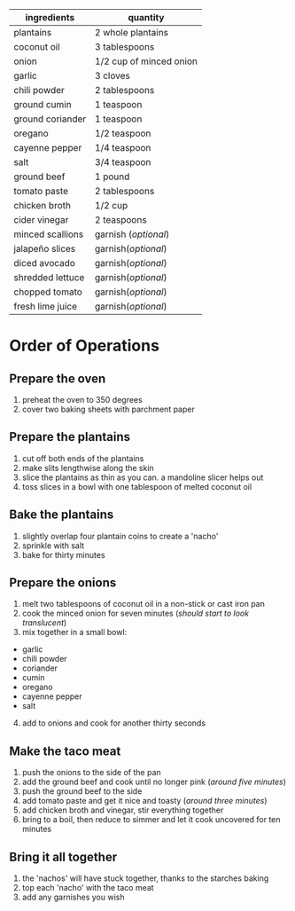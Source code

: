 | ingredients | quantity
| --- | --- |
| plantains | 2 whole plantains |
| coconut oil | 3 tablespoons |
| onion | 1/2 cup of minced onion |
| garlic | 3 cloves |
| chili powder | 2 tablespoons |
| ground cumin | 1 teaspoon |
| ground coriander | 1 teaspoon |
| oregano | 1/2 teaspoon |
| cayenne pepper | 1/4 teaspoon |
| salt | 3/4 teaspoon |
| ground beef | 1 pound |
| tomato paste | 2 tablespoons |
| chicken broth | 1/2 cup |
| cider vinegar | 2 teaspoons |
| minced scallions | garnish (*optional*)|
| jalapeño slices | garnish(*optional*) |
| diced avocado | garnish(*optional*) |
| shredded lettuce | garnish(*optional*) |
| chopped tomato | garnish(*optional*) |
| fresh lime juice | garnish(*optional*) |

# Order of Operations

## Prepare the oven

1. preheat the oven to 350 degrees
2. cover two baking sheets with parchment paper

## Prepare the plantains
1. cut off both ends of the plantains
2. make slits lengthwise along the skin
3. slice the plantains as thin as you can. a mandoline slicer helps out
4. toss slices in a bowl with one tablespoon of melted coconut oil

## Bake the plantains
1. slightly overlap four plantain coins to create a 'nacho'
2. sprinkle with salt
3. bake for thirty minutes

## Prepare the onions
1. melt two tablespoons of coconut oil in a non-stick or cast iron pan
2. cook the minced onion for seven minutes (*should start to look translucent*)
3. mix together in a small bowl:
  - garlic
  - chili powder
  - coriander
  - cumin
  - oregano
  - cayenne pepper
  - salt
4. add to onions and cook for another thirty seconds

## Make the taco meat
1. push the onions to the side of the pan
2. add the ground beef and cook until no longer pink (*around five minutes*)
3. push the ground beef to the side 
4. add tomato paste and get it nice and toasty (*around three minutes*)
5. add chicken broth and vinegar, stir everything together
6. bring to a boil, then reduce to simmer and let it cook uncovered for ten minutes

## Bring it all together
1. the 'nachos' will have stuck together, thanks to the starches baking
2. top each 'nacho' with the taco meat
3. add any garnishes you wish
